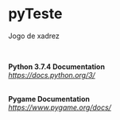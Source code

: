 # pyTeste
Jogo de xadrez

</br>

<b>Python 3.7.4 Documentation</b></br>
<i>https://docs.python.org/3/</i> </br></br>

<b>Pygame Documentation</b></br>
<i>https://www.pygame.org/docs/</i>
